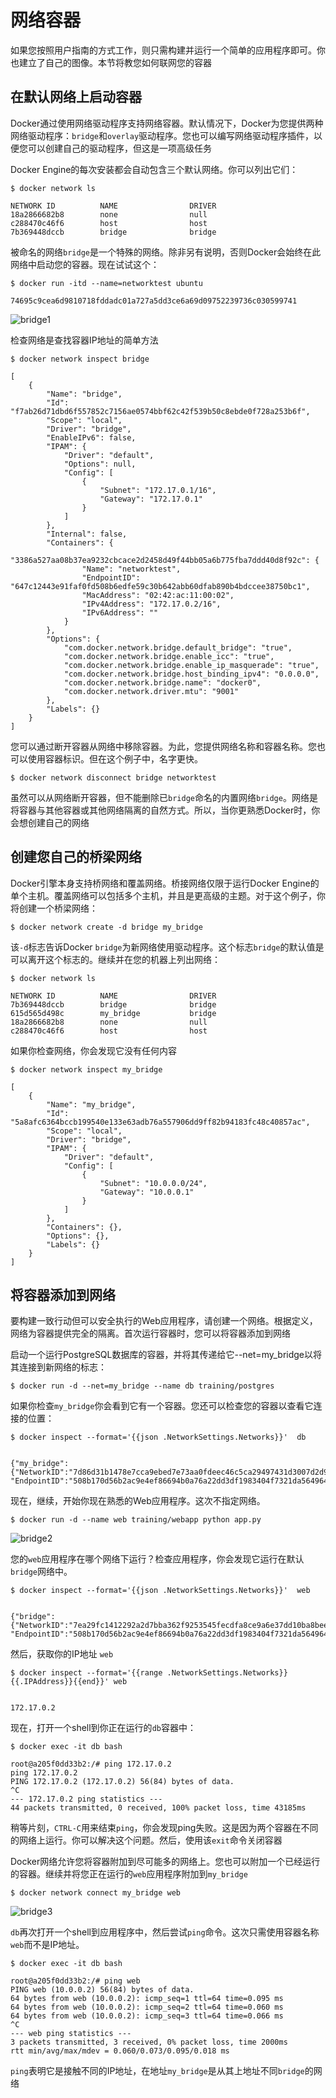 #   网络容器

如果您按照用户指南的方式工作，则只需构建并运行一个简单的应用程序即可。你也建立了自己的图像。本节将教您如何联网您的容器

##  在默认网络上启动容器

Docker通过使用网络驱动程序支持网络容器。默认情况下，Docker为您提供两种网络驱动程序：`bridge`和`overlay`驱动程序。您也可以编写网络驱动程序插件，以便您可以创建自己的驱动程序，但这是一项高级任务

Docker Engine的每次安装都会自动包含三个默认网络。你可以列出它们：
```
$ docker network ls

NETWORK ID          NAME                DRIVER
18a2866682b8        none                null
c288470c46f6        host                host
7b369448dccb        bridge              bridge
```

被命名的网络`bridge`是一个特殊的网络。除非另有说明，否则Docker会始终在此网络中启动您的容器。现在试试这个：
```
$ docker run -itd --name=networktest ubuntu

74695c9cea6d9810718fddadc01a727a5dd3ce6a69d09752239736c030599741
```

![bridge1](image/bridge1.png)

检查网络是查找容器IP地址的简单方法

```
$ docker network inspect bridge

[
    {
        "Name": "bridge",
        "Id": "f7ab26d71dbd6f557852c7156ae0574bbf62c42f539b50c8ebde0f728a253b6f",
        "Scope": "local",
        "Driver": "bridge",
        "EnableIPv6": false,
        "IPAM": {
            "Driver": "default",
            "Options": null,
            "Config": [
                {
                    "Subnet": "172.17.0.1/16",
                    "Gateway": "172.17.0.1"
                }
            ]
        },
        "Internal": false,
        "Containers": {
            "3386a527aa08b37ea9232cbcace2d2458d49f44bb05a6b775fba7ddd40d8f92c": {
                "Name": "networktest",
                "EndpointID": "647c12443e91faf0fd508b6edfe59c30b642abb60dfab890b4bdccee38750bc1",
                "MacAddress": "02:42:ac:11:00:02",
                "IPv4Address": "172.17.0.2/16",
                "IPv6Address": ""
            }
        },
        "Options": {
            "com.docker.network.bridge.default_bridge": "true",
            "com.docker.network.bridge.enable_icc": "true",
            "com.docker.network.bridge.enable_ip_masquerade": "true",
            "com.docker.network.bridge.host_binding_ipv4": "0.0.0.0",
            "com.docker.network.bridge.name": "docker0",
            "com.docker.network.driver.mtu": "9001"
        },
        "Labels": {}
    }
]
```

您可以通过断开容器从网络中移除容器。为此，您提供网络名称和容器名称。您也可以使用容器标识。但在这个例子中，名字更快。

```
$ docker network disconnect bridge networktest
```

虽然可以从网络断开容器，但不能删除已`bridge`命名的内置网络`bridge`。网络是将容器与其他容器或其他网络隔离的自然方式。所以，当你更熟悉Docker时，你会想创建自己的网络

##  创建您自己的桥梁网络

Docker引擎本身支持桥网络和覆盖网络。桥接网络仅限于运行Docker Engine的单个主机。覆盖网络可以包括多个主机，并且是更高级的主题。对于这个例子，你将创建一个桥梁网络：

```
$ docker network create -d bridge my_bridge
```

该`-d`标志告诉Docker `bridge`为新网络使用驱动程序。这个标志`bridge`的默认值是可以离开这个标志的。继续并在您的机器上列出网络：

```
$ docker network ls

NETWORK ID          NAME                DRIVER
7b369448dccb        bridge              bridge
615d565d498c        my_bridge           bridge
18a2866682b8        none                null
c288470c46f6        host                host
```

如果你检查网络，你会发现它没有任何内容

```
$ docker network inspect my_bridge

[
    {
        "Name": "my_bridge",
        "Id": "5a8afc6364bccb199540e133e63adb76a557906dd9ff82b94183fc48c40857ac",
        "Scope": "local",
        "Driver": "bridge",
        "IPAM": {
            "Driver": "default",
            "Config": [
                {
                    "Subnet": "10.0.0.0/24",
                    "Gateway": "10.0.0.1"
                }
            ]
        },
        "Containers": {},
        "Options": {},
        "Labels": {}
    }
]
```

##  将容器添加到网络

要构建一致行动但可以安全执行的Web应用程序，请创建一个网络。根据定义，网络为容器提供完全的隔离。首次运行容器时，您可以将容器添加到网络

启动一个运行PostgreSQL数据库的容器，并将其传递给它--net=my_bridge以将其连接到新网络的标志：

```
$ docker run -d --net=my_bridge --name db training/postgres
```

如果你检查`my_bridge`你会看到它有一个容器。您还可以检查您的容器以查看它连接的位置：

```
$ docker inspect --format='{{json .NetworkSettings.Networks}}'  db


{"my_bridge":{"NetworkID":"7d86d31b1478e7cca9ebed7e73aa0fdeec46c5ca29497431d3007d2d9e15ed99",
"EndpointID":"508b170d56b2ac9e4ef86694b0a76a22dd3df1983404f7321da5649645bf7043","Gateway":"10.0.0.1","IPAddress":"10.0.0.254","IPPrefixLen":24,"IPv6Gateway":"","GlobalIPv6Address":"","GlobalIPv6PrefixLen":0,"MacAddress":"02:42:ac:11:00:02"}}
```

现在，继续，开始你现在熟悉的Web应用程序。这次不指定网络。

```
$ docker run -d --name web training/webapp python app.py
```

![bridge2](image/bridge2.png)

您的`web`应用程序在哪个网络下运行？检查应用程序，你会发现它运行在默认`bridge`网络中。

```
$ docker inspect --format='{{json .NetworkSettings.Networks}}'  web


{"bridge":{"NetworkID":"7ea29fc1412292a2d7bba362f9253545fecdfa8ce9a6e37dd10ba8bee7129812",
"EndpointID":"508b170d56b2ac9e4ef86694b0a76a22dd3df1983404f7321da5649645bf7043","Gateway":"172.17.0.1","IPAddress":"10.0.0.2","IPPrefixLen":24,"IPv6Gateway":"","GlobalIPv6Address":"","GlobalIPv6PrefixLen":0,"MacAddress":"02:42:ac:11:00:02"}}
```

然后，获取你的IP地址 `web`

```
$ docker inspect --format='{{range .NetworkSettings.Networks}}{{.IPAddress}}{{end}}' web


172.17.0.2
```

现在，打开一个shell到你正在运行的`db`容器中：

```
$ docker exec -it db bash

root@a205f0dd33b2:/# ping 172.17.0.2
ping 172.17.0.2
PING 172.17.0.2 (172.17.0.2) 56(84) bytes of data.
^C
--- 172.17.0.2 ping statistics ---
44 packets transmitted, 0 received, 100% packet loss, time 43185ms
```

稍等片刻，`CTRL-C`用来结束`ping`，你会发现ping失败。这是因为两个容器在不同的网络上运行。你可以解决这个问题。然后，使用该`exit`命令关闭容器

Docker网络允许您将容器附加到尽可能多的网络上。您也可以附加一个已经运行的容器。继续并将您正在运行的`web`应用程序附加到`my_bridge`

```
$ docker network connect my_bridge web
```

![bridge3](image/bridge3.png)

`db`再次打开一个shell到应用程序中，然后尝试`ping`命令。这次只需使用容器名称`web`而不是IP地址。

```
$ docker exec -it db bash

root@a205f0dd33b2:/# ping web
PING web (10.0.0.2) 56(84) bytes of data.
64 bytes from web (10.0.0.2): icmp_seq=1 ttl=64 time=0.095 ms
64 bytes from web (10.0.0.2): icmp_seq=2 ttl=64 time=0.060 ms
64 bytes from web (10.0.0.2): icmp_seq=3 ttl=64 time=0.066 ms
^C
--- web ping statistics ---
3 packets transmitted, 3 received, 0% packet loss, time 2000ms
rtt min/avg/max/mdev = 0.060/0.073/0.095/0.018 ms
```

`ping`表明它是接触不同的IP地址，在地址`my_bridge`是从其上地址不同`bridge`的网络




